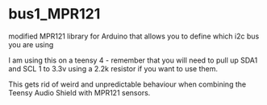 # bus1_MPR121
modified MPR121 library for Arduino that allows you to define which i2c bus you are using

I am using this on a teensy 4 - remember that you will need to pull up SDA1 and SCL 1 to 3.3v using a 2.2k resistor if you want to use them. 

This gets rid of weird and unpredictable behaviour when combining the Teensy Audio Shield with MPR121 sensors. 
